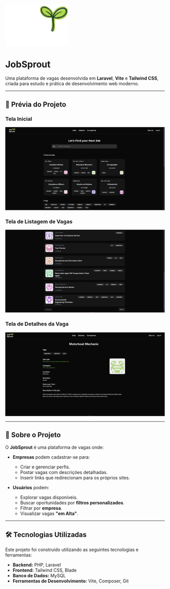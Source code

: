 <img src="./docs/logo.png" alt="Logo JobSprout" width="200"/>

# JobSprout

Uma plataforma de vagas desenvolvida em **Laravel**, **Vite** e **Tailwind CSS**, criada para estudo e prática de desenvolvimento web moderno.  

---

## 📸 Prévia do Projeto

### Tela Inicial
![Tela inicial](./docs/screenshot-home.png)  

### Tela de Listagem de Vagas
![Tela de listagem de vagas](./docs/screenshot-jobs.png)  

### Tela de Detalhes da Vaga
![Tela de detalhes da vaga](./docs/screenshot-job-detail.png)  

---

## 🚀 Sobre o Projeto

O **JobSprout** é uma plataforma de vagas onde:

- **Empresas** podem cadastrar-se para:
  - Criar e gerenciar perfis.
  - Postar vagas com descrições detalhadas.
  - Inserir links que redirecionam para os próprios sites.  

- **Usuários** podem:
  - Explorar vagas disponíveis.
  - Buscar oportunidades por **filtros personalizados**.
  - Filtrar por **empresa**.
  - Visualizar vagas **"em Alta"**.

---

## 🛠️ Tecnologias Utilizadas

Este projeto foi construído utilizando as seguintes tecnologias e ferramentas:

-   **Backend:** PHP, Laravel
-   **Frontend:** Tailwind CSS, Blade
-   **Banco de Dados:** MySQL
-   **Ferramentas de Desenvolvimento:** Vite, Composer, Git
